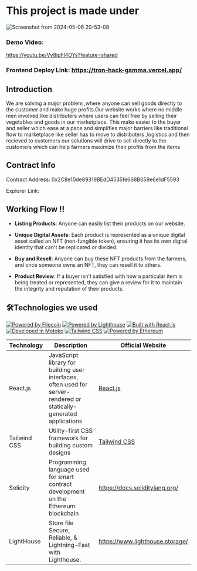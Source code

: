 # This project  is  made under 

![Screenshot from 2024-05-06 20-53-08](https://github.com/Vikash-8090-Yadav/TronHack/assets/85225156/bb0697c3-df18-4097-a235-8941704978c5)




### Demo Video:
https://youtu.be/Vy8ipFl4OYs?feature=shared

### Frontend Deploy Link: https://tron-hack-gamma.vercel.app/


## Introduction 

We are solving a major problem ,where anyone can sell goods directly to the customer and make huge profits.Our website works where no middle men involved like distributers where users can feel free by selling their vegetables and goods in our marketplace. This make easier to the buyer and seller which ease at a pace and simplifies major barriers like traditional flow to marketplace like seller has to move to distributers ,logistics and then recieved to customers our solutions will drive to sell directly to the customers which can help farmers maximize their profits from the items


## Contract Info 

Contract Address: 0x2C8e10de89319BEdD4535fe668B659e6e1dF5593

Explorer Link:  





## Working Flow !!

- **Listing Products**: Anyone can easily list their products on our website.




- **Unique Digital Assets**: Each product is represented as a unique digital asset called an NFT (non-fungible token), ensuring it has its own digital identity that can't be replicated or divided.



- **Buy and Resell**: Anyone can buy these NFT products from the farmers, and once someone owns an NFT, they can resell it to others.



- **Product  Review**: If a buyer  isn't satisfied with how a particular item is being treated or represented, they can give a  review for it to maintain the integrity and reputation of their products.




## 🛠️Technologies we used

[![Powered by Filecoin](https://img.shields.io/badge/Powered_by-Filecoin-0174F2?logo=filecoin)](https://filecoin.io/)
[![Powered by Lighthouse](https://img.shields.io/badge/Powered_by-Lighthouse-ff69b4?logo=lighthouse)](https://lighthouse.filecoin.io/)
[![Built with React.js](https://img.shields.io/badge/Built_with-React.js-61DAFB?logo=react)](https://reactjs.org/)
[![Developed in Motoko](https://img.shields.io/badge/Developed_in-Motoko-2196F3?logo=dfinity)](https://sdk.dfinity.org/)
[![Tailwind CSS](https://img.shields.io/badge/Styled_with-Tailwind_CSS-38B2AC?logo=tailwind-css)](https://tailwindcss.com/)
[![Powered by Ethereum](https://img.shields.io/badge/Powered_by-Ethereum-3C3C3D?logo=ethereum)](https://ethereum.org/)

| Technology        | Description                                                | Official Website                                     |
|-------------------|------------------------------------------------------------|------------------------------------------------------|
| React.js          | JavaScript library for building user interfaces, often used for server-rendered or statically-generated applications | [React.js](https://reactjs.org/)                      |
| Tailwind CSS      | Utility-first CSS framework for building custom designs   | [Tailwind CSS](https://tailwindcss.com/)              |
| Solidity | Programming language used for smart contract development on the Ethereum blockchain | https://docs.soliditylang.org/ |
|LightHouse | Store file Secure, Reliable, & Lightning-Fast with Lighthouse. |https://www.lighthouse.storage/|








